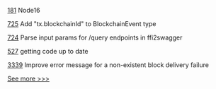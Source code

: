 
[181](https://github.com/hyperledger-labs/fabric-operations-console/pull/181) Node16

[725](https://github.com/hyperledger/firefly/pull/725) Add "tx.blockchainId" to BlockchainEvent type

[724](https://github.com/hyperledger/firefly/pull/724) Parse input params for /query endpoints in ffi2swagger

[527](https://github.com/hyperledger-labs/blockchain-carbon-accounting/pull/527) getting code up to date

[3339](https://github.com/hyperledger/fabric/pull/3339) Improve error message for a non-existent block delivery failure


[See more >>>](https://start-here.hyperledger.org/pull-requests)
